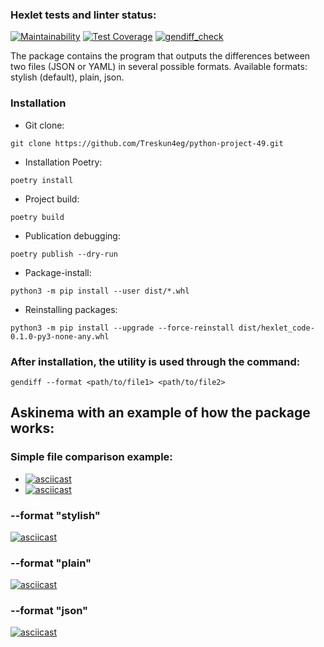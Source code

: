 ### Hexlet tests and linter status:
[![Maintainability](https://api.codeclimate.com/v1/badges/a1336332ffaafd2118c6/maintainability)](https://codeclimate.com/github/Treskun4eg/python-project-50/maintainability)
[![Test Coverage](https://api.codeclimate.com/v1/badges/a1336332ffaafd2118c6/test_coverage)](https://codeclimate.com/github/Treskun4eg/python-project-50/test_coverage)
[![gendiff_check](https://github.com/Treskun4eg/python-project-50/actions/workflows/gendiff_check.yml/badge.svg)](https://github.com/Treskun4eg/python-project-50/actions/workflows/gendiff_check.yml)

The package contains the program that outputs the differences between two files (JSON or YAML) in several possible formats. Available formats: stylish (default), plain, json.

### Installation

* Git clone:
```
git clone https://github.com/Treskun4eg/python-project-49.git
```
* Installation Poetry:
```
poetry install
```
* Project build:
```
poetry build
```
* Publication debugging:
```
poetry publish --dry-run
```
* Package-install:
```
python3 -m pip install --user dist/*.whl
```
* Reinstalling packages:
```
python3 -m pip install --upgrade --force-reinstall dist/hexlet_code-0.1.0-py3-none-any.whl
```

### After installation, the utility is used through the command:
```
gendiff --format <path/to/file1> <path/to/file2>
```

## Askinema with an example of how the package works:
### Simple file comparison example:
* [![asciicast](https://asciinema.org/a/555594.svg)](https://asciinema.org/a/555594)  
* [![asciicast](https://asciinema.org/a/557868.svg)](https://asciinema.org/a/557868)
### --format "stylish"
[![asciicast](https://asciinema.org/a/558097.svg)](https://asciinema.org/a/558097)
### --format "plain"
[![asciicast](https://asciinema.org/a/559616.svg)](https://asciinema.org/a/559616)
### --format "json"
[![asciicast](https://asciinema.org/a/559617.svg)](https://asciinema.org/a/559617)